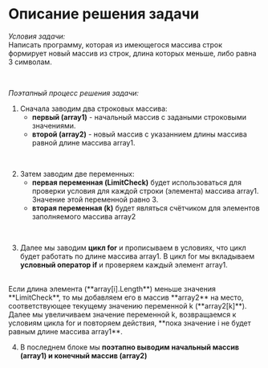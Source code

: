 # **Описание решения задачи**

_Условия задачи:_ 
<br>
Написать программу, которая из имеющегося массива строк формирует новый массив из строк, длина которых меньше, либо равна 3 символам.

<br>


_Поэтапный процесс решения задачи:_

1. Сначала заводим два строковых массива: 
   - **первый (array1)** - начальный массив с задаными строковыми значениями.
   - **второй (array2)** - новый массив с указаннием длины массива равной длине массива array1.

<br>

2. Затем заводим две переменных:
   - **первая переменная (LimitCheck)** будет использоваться для проверки условия для каждой строки (элемента) массива array1. Значение этой переменной равно 3.
   - **вторая переменная (k)** будет являться счётчиком для элементов заполняемого массива array2

<br>

3. Далее мы заводим **цикл for** и прописываем в условиях, что цикл будет работать по длине массива array1. В цикл for мы вкладываем **условный оператор if** и проверяем каждый элемент array1. 
<br>
Если длина элемента (**array[i].Length**) меньше значения **LimitCheck**, то мы добавляем его в массив **array2** на место, соответствующее текущему значению переменной k (**array2[k]**). 
<br>
Далее мы увеличиваем значение переменной k, возвращаемся к условиям цикла for и повторяем действия, **пока значение i не будет равным длине массива array1**.
   
<br>

4. В последнем блоке мы **поэтапно выводим начальный массив (array1) и конечный массив (array2)**
  
<br> 
